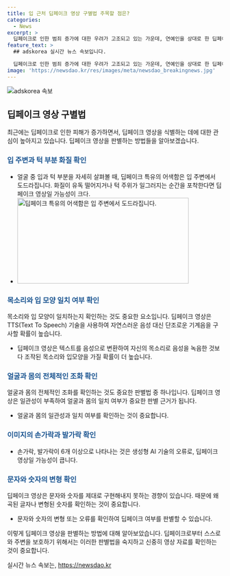 ```yaml
---
title: 입 근처 딥페이크 영상 구별법 주목할 점은?
categories:
  - News
excerpt: >
  딥페이크로 인한 범죄 증가에 대한 우려가 고조되고 있는 가운데, 연예인을 상대로 한 딥페이크 영상물이 약 400% 급증하여 사회적 문제로 대두되고 있다. 유명인물들의 피해 뿐만 아니라 일반인과 청소년을 대상으로 한 성적 허위영상물도 증가하며, 강력한 법적 대응이 요구되고 있다. 딥페이크 영상 구별법에 대한 관심이 높아지고 있으며, 입 주변 화질, 목소리와 입 모양의 일치 여부, 손가락과 발가락의 개수 등을 확인하여 딥페이크를 식별하는 방법이 소개되고 있다. (문장: 150자)
feature_text: >
  ## adskorea 실시간 뉴스 속보입니다.

  딥페이크로 인한 범죄 증가에 대한 우려가 고조되고 있는 가운데, 연예인을 상대로 한 딥페이크 영상물이 약 400% 급증하여 사회적 문제로 대두되고 있다. 유명인물들의 피해 뿐만 아니라 일반인과 청소년을 대상으로 한 성적 허위영상물도 증가하며, 강력한 법적 대응이 요구되고 있다. 딥페이크 영상 구별법에 대한 관심이 높아지고 있으며, 입 주변 화질, 목소리와 입 모양의 일치 여부, 손가락과 발가락의 개수 등을 확인하여 딥페이크를 식별하는 방법이 소개되고 있다. (문장: 150자)
image: 'https://newsdao.kr/res/images/meta/newsdao_breakingnews.jpg'
---
```


<p><img src="https://newsdao.kr/res/images/meta/newsdao_breakingnews.jpg" alt="adskorea 속보" /></p>

<h2 data-ke-size="size26">딥페이크 영상 구별법</h2>

<p data-ke-size="size16">최근에는 딥페이크로 인한 피해가 증가하면서, 딥페이크 영상을 식별하는 데에 대한 관심이 높아지고 있습니다. 딥페이크 영상을 판별하는 방법들을 알아보겠습니다.</p>

<h3><b><span style="color: #1a5490;">입 주변과 턱 부분 화질 확인</span></b></h3>

<ul>
  <li>얼굴 중 입과 턱 부분을 자세히 살펴볼 때, 딥페이크 특유의 어색함은 입 주변에서 도드라집니다. 화질이 유독 떨어지거나 턱 주위가 일그러지는 순간을 포착한다면 딥페이크 영상일 가능성이 크다.</li>
  <li><img src="https://www.linktoanimage.com" alt="딥페이크 특유의 어색함은 입 주변에서 도드라집니다." style="width: 400px; height: 200px;"></li>
</ul>

<h3><b><span style="color: #1a5490;">목소리와 입 모양 일치 여부 확인</span></b></h3>

<p data-ke-size="size16">목소리와 입 모양이 일치하는지 확인하는 것도 중요한 요소입니다. 딥페이크 영상은 TTS(Text To Speech) 기술을 사용하여 자연스러운 음성 대신 단조로운 기계음을 구사할 확률이 높습니다.</p>

<ul>
  <li>딥페이크 영상은 텍스트를 음성으로 변환하여 자신의 목소리로 음성을 녹음한 것보다 조작된 목소리와 입모양을 가질 확률이 더 높습니다.</li>
</ul>

<h3><b><span style="color: #1a5490;">얼굴과 몸의 전체적인 조화 확인</span></b></h3>

<p data-ke-size="size16">얼굴과 몸의 전체적인 조화를 확인하는 것도 중요한 판별법 중 하나입니다. 딥페이크 영상은 일관성이 부족하여 얼굴과 몸의 일치 여부가 중요한 판별 근거가 됩니다.</p>

<ul>
  <li>얼굴과 몸의 일관성과 일치 여부를 확인하는 것이 중요합니다.</li>
</ul>

<h3><b><span style="color: #1a5490;">이미지의 손가락과 발가락 확인</span></b></h3>

<ul>
  <li>손가락, 발가락이 6개 이상으로 나타나는 것은 생성형 AI 기술의 오류로, 딥페이크 영상일 가능성이 큽니다.</li>
</ul>

<h3><b><span style="color: #1a5490;">문자와 숫자의 변형 확인</span></b></h3>

<p data-ke-size="size16">딥페이크 영상은 문자와 숫자를 제대로 구현해내지 못하는 경향이 있습니다. 때문에 왜곡된 글자나 변형된 숫자를 확인하는 것이 중요합니다.</p>

<ul>
  <li>문자와 숫자의 변형 또는 오류를 확인하여 딥페이크 여부를 판별할 수 있습니다.</li>
</ul>

<p data-ke-size="size16">이렇게 딥페이크 영상을 판별하는 방법에 대해 알아보았습니다. 딥페이크로부터 스스로와 주변을 보호하기 위해서는 이러한 판별법을 숙지하고 신중히 영상 자료를 확인하는 것이 중요합니다.</p>
실시간 뉴스 속보는, <a href="https://newsdao.kr" rel="dofollow">https://newsdao.kr</a>


